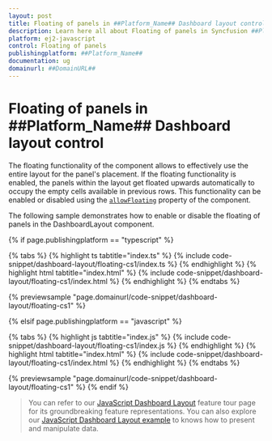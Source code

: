 ```yaml
---
layout: post
title: Floating of panels in ##Platform_Name## Dashboard layout control | Syncfusion
description: Learn here all about Floating of panels in Syncfusion ##Platform_Name## Dashboard layout control of Syncfusion Essential JS 2 and more.
platform: ej2-javascript
control: Floating of panels 
publishingplatform: ##Platform_Name##
documentation: ug
domainurl: ##DomainURL##
---
```


# Floating of panels in ##Platform_Name## Dashboard layout control

The floating functionality of the component allows to effectively use the entire layout for the panel's placement. If the floating functionality is enabled, the panels within the layout get floated upwards automatically to occupy the empty cells available in previous rows. This functionality can be enabled or disabled using the [`allowFloating`](../api/dashboard-layout/#allowfloating) property of the component.

The following sample demonstrates how to enable or disable the floating of panels in the DashboardLayout component.

{% if page.publishingplatform == "typescript" %}

 {% tabs %}
{% highlight ts tabtitle="index.ts" %}
{% include code-snippet/dashboard-layout/floating-cs1/index.ts %}
{% endhighlight %}
{% highlight html tabtitle="index.html" %}
{% include code-snippet/dashboard-layout/floating-cs1/index.html %}
{% endhighlight %}
{% endtabs %}
        
{% previewsample "page.domainurl/code-snippet/dashboard-layout/floating-cs1" %}

{% elsif page.publishingplatform == "javascript" %}

{% tabs %}
{% highlight js tabtitle="index.js" %}
{% include code-snippet/dashboard-layout/floating-cs1/index.js %}
{% endhighlight %}
{% highlight html tabtitle="index.html" %}
{% include code-snippet/dashboard-layout/floating-cs1/index.html %}
{% endhighlight %}
{% endtabs %}

{% previewsample "page.domainurl/code-snippet/dashboard-layout/floating-cs1" %}
{% endif %}

> You can refer to our [JavaScript Dashboard Layout](https://www.syncfusion.com/javascript-ui-controls/js-dashboard-layout) feature tour page for its groundbreaking feature representations. You can also explore our [JavaScript Dashboard Layout example](https://ej2.syncfusion.com/demos/#/material/dashboard-layout/default.html) to knows how to present and manipulate data.